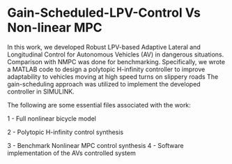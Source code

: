 # Gain-Scheduled-LPV-Control Vs Non-linear MPC
In this work, we developed Robust LPV-based Adaptive Lateral and Longitudinal Control for Autonomous Vehicles (AV) in dangerous situations. Comparison with NMPC was done for benchmarking.
Specifically, we wrote a MATLAB code to design a polytopic H-infinity controller to improve adaptability to vehicles moving at high speed turns on slippery roads
The gain-scheduling approach was utilized to implement the developed controller in SIMULINK.

The following are some essential files associated with the work:

1 - Full nonlinear bicycle model

2 - Polytopic H-infinity control synthesis

3 - Benchmark Nonlinear MPC control synthesis
4 - Software implementation of the AVs controlled system
